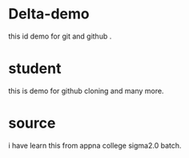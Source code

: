# Delta-demo
 this id demo for git and github .
# student
this is demo for github cloning and many more.
# source
i have learn this from appna college sigma2.0 batch.
